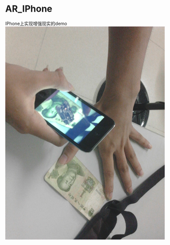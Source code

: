 ﻿# AR_IPhone
IPhone上实现增强现实的demo
<img src="https://raw.githubusercontent.com/JackLinD/AR_IPhone/master/%E6%95%88%E6%9E%9C%E5%9B%BE1.jpg">